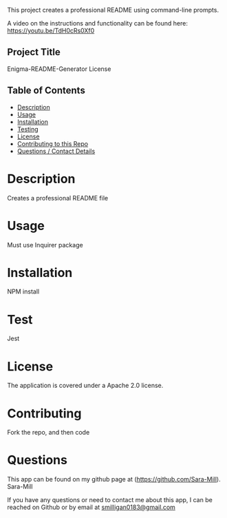 This project creates a professional README using command-line prompts.

A video on the instructions and functionality can be found here: https://youtu.be/TdH0cRs0Xf0

## Project Title
Enigma-README-Generator
License

## Table of Contents
  * [Description](#description)
  * [Usage](#usage)
  * [Installation](#installation)
  * [Testing](#test)
  * [License](#license)
  * [Contributing to this Repo](#contributing)
  * [Questions / Contact Details](#questions)

# Description
Creates a professional README file


# Usage
Must use Inquirer package


# Installation
NPM install


# Test
Jest


# License
The application is covered under a Apache 2.0 license.


# Contributing
Fork the repo, and then code


# Questions
This app can be found on my github page at (https://github.com/Sara-Mill). Sara-Mill

If you have any questions or need to contact me about this app, I can be reached on Github or by email at smilligan0183@gmail.com
